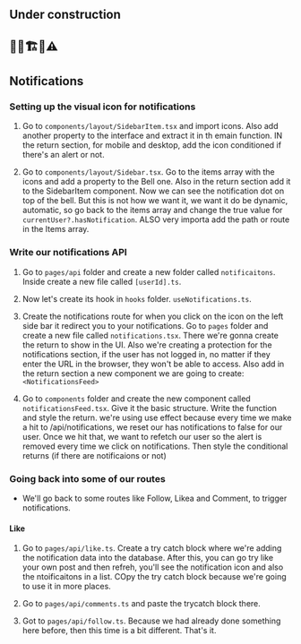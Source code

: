 ## Under construction

## 👷‍♂️🏗️🚧⚠️

## Notifications

### Setting up the visual icon for notifications

1. Go to `components/layout/SidebarItem.tsx` and import icons. Also add another property to the interface and extract it in th emain function. IN the return section, for mobile and desktop, add the icon conditioned if there's an alert or not.

2. Go to `components/layout/Sidebar.tsx`. Go to the items array with the icons and add a property to the Bell one. Also in the return section add it to the SidebarItem component. Now we can see the notification dot on top of the bell. But this is not how we want it, we want it do be dynamic, automatic, so go back to the items array and change the true value for `currentUser?.hasNotification`. ALSO very importa add the path or route in the Items array.

### Write our notifications API

1. Go to `pages/api` folder and create a new folder called `notificaitons`. Inside create a new file called `[userId].ts`.

2. Now let's create its hook in `hooks` folder. `useNotifications.ts`.

3. Create the notifications route for when you click on the icon on the left side bar it redirect you to your notifications. Go to `pages` folder and create a new file called `notifications.tsx`. There we're gonna create the return to show in the UI. Also we're creating a protection for the notifications section, if the user has not logged in, no matter if they enter the URL in the browser, they won't be able to access. Also add in the return section a new component we are going to create: `<NotificationsFeed>`

4. Go to `components` folder and create the new component called `notificationsFeed.tsx`. Give it the basic structure. Write the function and style the return. we're using use effect because every time we make a hit to /api/notifications, we reset our has notifications to false for our user. Once we hit that, we want to refetch our user so the alert is removed every time we click on notifications. Then style the conditional returns (if there are notificaions or not)

### Going back into some of our routes

-   We'll go back to some routes like Follow, Likea and Comment, to trigger notifications.

#### Like

1. Go to `pages/api/like.ts`. Create a try catch block where we're adding the notification data into the database. After this, you can go try like your own post and then refreh, you'll see the notification icon and also the ntoificaitons in a list. COpy the try catch block because we're going to use it in more places.

2. Go to `pages/api/comments.ts` and paste the trycatch block there.

3. Got to `pages/api/follow.ts`. Because we had already done something here before, then this time is a bit different. That's it.
